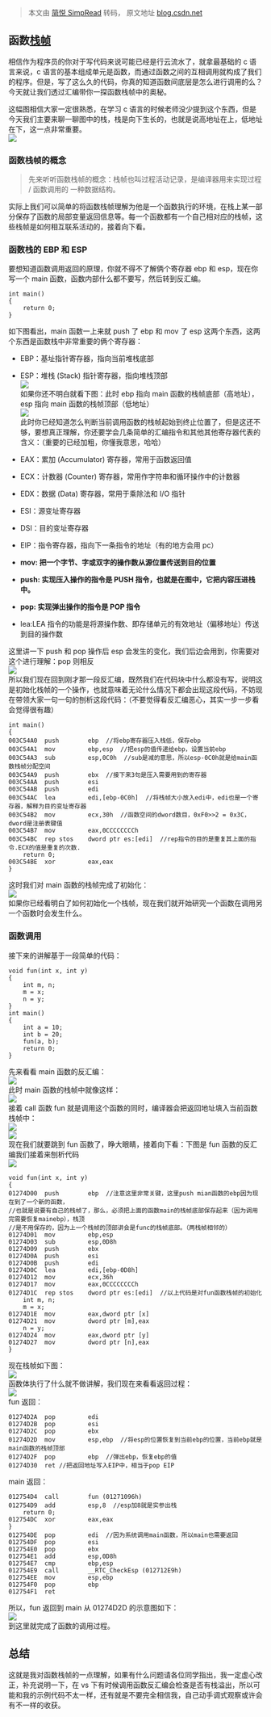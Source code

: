 > 本文由 [简悦 SimpRead](http://ksria.com/simpread/) 转码， 原文地址 [blog.csdn.net](https://blog.csdn.net/lucky52529/article/details/89605299)

函数[栈帧](https://so.csdn.net/so/search?q=%E6%A0%88%E5%B8%A7&spm=1001.2101.3001.7020)
----------------------------------------------------------------------------------

相信作为程序员的你对于写代码来说可能已经是行云流水了，就拿最基础的 c 语言来说，c 语言的基本组成单元是函数，而通过函数之间的互相调用就构成了我们的程序。但是，写了这么久的代码，你真的知道函数间底层是怎么进行调用的么？今天就让我们透过汇编带你一探函数栈帧中的奥秘。

这幅图相信大家一定很熟悉，在学习 c 语言的时候老师没少提到这个东西，但是今天我们主要来聊一聊图中的栈，栈是向下生长的，也就是说高地址在上，低地址在下，这一点非常重要。  
![](https://img-blog.csdnimg.cn/20190427165939745.png?x-oss-process=image/watermark,type_ZmFuZ3poZW5naGVpdGk,shadow_10,text_aHR0cHM6Ly9ibG9nLmNzZG4ubmV0L2x1Y2t5NTI1Mjk=,size_16,color_FFFFFF,t_70)

### 函数栈帧的概念

> 先来听听函数栈帧的概念：栈帧也叫过程活动记录，是编译器用来实现过程 / 函数调用的 一种数据结构。

实际上我们可以简单的将函数栈帧理解为他是一个函数执行的环境，在栈上某一部分保存了函数的局部变量返回信息等。每一个函数都有一个自己相对应的栈帧，这些栈帧是如何相互联系活动的，接着向下看。

### 函数栈的 EBP 和 ESP

要想知道函数调用返回的原理，你就不得不了解俩个寄存器 ebp 和 esp，现在你写一个 main 函数，函数内部什么都不要写，然后转到反汇编。

```
int main()
{
	return 0;
}
```

如下图看出，main 函数一上来就 push 了 ebp 和 mov 了 esp 这两个东西，这两个东西是函数栈中非常重要的俩个寄存器：

*   EBP：基址指针寄存器，指向当前堆栈底部
    
*   ESP：堆栈 (Stack) 指针寄存器，指向堆栈顶部  
    ![](https://img-blog.csdnimg.cn/20190427171344883.png?x-oss-process=image/watermark,type_ZmFuZ3poZW5naGVpdGk,shadow_10,text_aHR0cHM6Ly9ibG9nLmNzZG4ubmV0L2x1Y2t5NTI1Mjk=,size_16,color_FFFFFF,t_70)  
    如果你还不明白就看下图：此时 ebp 指向 main 函数的栈帧底部（高地址），esp 指向 main 函数的栈帧顶部（低地址）  
    ![](https://img-blog.csdnimg.cn/20190427172118914.png?x-oss-process=image/watermark,type_ZmFuZ3poZW5naGVpdGk,shadow_10,text_aHR0cHM6Ly9ibG9nLmNzZG4ubmV0L2x1Y2t5NTI1Mjk=,size_16,color_FFFFFF,t_70)  
    此时你已经知道怎么判断当前调用函数的栈帧起始到终止位置了，但是这还不够，要想真正理解，你还要学会几条简单的汇编指令和其他其他寄存器代表的含义：（重要的已经加粗，你懂我意思，哈哈）
    
*   EAX：累加 (Accumulator) 寄存器，常用于函数返回值
    
*   ECX：计数器 (Counter) 寄存器，常用作字符串和循环操作中的计数器
    
*   EDX：数据 (Data) 寄存器，常用于乘除法和 I/O 指针
    
*   ESI：源变址寄存器
    
*   DSI：目的变址寄存器
    
*   EIP：指令寄存器，指向下一条指令的地址（有的地方会用 pc）
    
*   **mov: 把一个字节、字或双字的操作数从源位置传送到目的位置**
    
*   **push: 实现压入操作的指令是 PUSH 指令，也就是在图中，它把内容压进栈中。**
    
*   **pop: 实现弹出操作的指令是 POP 指令**
    
*   lea:LEA 指令的功能是将源操作数、即存储单元的有效地址（偏移地址）传送到目的操作数
    

这里讲一下 push 和 pop 操作后 esp 会发生的变化，我们后边会用到，你需要对这个进行理解：pop 则相反  
![](https://img-blog.csdnimg.cn/20190427173640745.png?x-oss-process=image/watermark,type_ZmFuZ3poZW5naGVpdGk,shadow_10,text_aHR0cHM6Ly9ibG9nLmNzZG4ubmV0L2x1Y2t5NTI1Mjk=,size_16,color_FFFFFF,t_70)  
所以我们现在回到刚才那一段反汇编，既然我们在代码块中什么都没有写，说明这是初始化栈帧的一个操作，也就意味着无论什么情况下都会出现这段代码，不妨现在带领大家一句一句的刨析这段代码：（不要觉得看反汇编恶心，其实一步一步看会觉得很有趣）

```
int main()
{
003C54A0  push        ebp  //将ebp寄存器压入栈低，保存ebp
003C54A1  mov         ebp,esp  //把esp的值传递给ebp，设置当前ebp
003C54A3  sub         esp,0C0h  //sub是减的意思，所以esp-0C0h就是给main函数栈帧分配空间
003C54A9  push        ebx  //接下来3句是压入需要用到的寄存器
003C54AA  push        esi  
003C54AB  push        edi  
003C54AC  lea         edi,[ebp-0C0h]  //将栈帧大小放入edi中，edi也是一个寄存器，解释为目的变址寄存器
003C54B2  mov         ecx,30h  //函数空间的dword数目，0xF0>>2 = 0x3C，dword是注册表键值
003C54B7  mov         eax,0CCCCCCCCh  
003C54BC  rep stos    dword ptr es:[edi]  //rep指令的目的是重复其上面的指令.ECX的值是重复的次数.
	return 0;
003C54BE  xor         eax,eax  
}
```

这时我们对 main 函数的栈帧完成了初始化：  
![](https://img-blog.csdnimg.cn/20190427174810218.png?x-oss-process=image/watermark,type_ZmFuZ3poZW5naGVpdGk,shadow_10,text_aHR0cHM6Ly9ibG9nLmNzZG4ubmV0L2x1Y2t5NTI1Mjk=,size_16,color_FFFFFF,t_70)  
如果你已经看明白了如何初始化一个栈帧，现在我们就开始研究一个函数在调用另一个函数时会发生什么。

### 函数调用

接下来的讲解基于一段简单的代码：

```
void fun(int x, int y)
{
	int m, n;
	m = x;
	n = y;
}
int main()
{
	int a = 10;
	int b = 20;
	fun(a, b);
	return 0;
}
```

先来看看 main 函数的反汇编：  
![](https://img-blog.csdnimg.cn/20190427175600591.png?x-oss-process=image/watermark,type_ZmFuZ3poZW5naGVpdGk,shadow_10,text_aHR0cHM6Ly9ibG9nLmNzZG4ubmV0L2x1Y2t5NTI1Mjk=,size_16,color_FFFFFF,t_70)  
此时 main 函数的栈帧中就像这样：  
![](https://img-blog.csdnimg.cn/2019042717590711.png?x-oss-process=image/watermark,type_ZmFuZ3poZW5naGVpdGk,shadow_10,text_aHR0cHM6Ly9ibG9nLmNzZG4ubmV0L2x1Y2t5NTI1Mjk=,size_16,color_FFFFFF,t_70)  
接着 call 函数 fun 就是调用这个函数的同时，编译器会把返回地址填入当前函数栈帧中：  
![](https://img-blog.csdnimg.cn/20190427175944993.png)  
![](https://img-blog.csdnimg.cn/20190427180246223.png?x-oss-process=image/watermark,type_ZmFuZ3poZW5naGVpdGk,shadow_10,text_aHR0cHM6Ly9ibG9nLmNzZG4ubmV0L2x1Y2t5NTI1Mjk=,size_16,color_FFFFFF,t_70)  
现在我们就要跳到 fun 函数了，睁大眼睛，接着向下看：下图是 fun 函数的反汇编我们接着来刨析代码  
![](https://img-blog.csdnimg.cn/20190427180508972.png?x-oss-process=image/watermark,type_ZmFuZ3poZW5naGVpdGk,shadow_10,text_aHR0cHM6Ly9ibG9nLmNzZG4ubmV0L2x1Y2t5NTI1Mjk=,size_16,color_FFFFFF,t_70)

```
void fun(int x, int y)
{
01274D00  push        ebp  //注意这里非常关键，这里push mian函数的ebp因为现在到了一个新的函数，
//也就是说要有自己的栈帧了，那么，必须把上面的函数main的栈帧底部保存起来（因为调用完需要恢复mainebp），栈顶
//是不用保存的，因为上一个栈帧的顶部讲会是func的栈帧底部。（两栈帧相邻的）
01274D01  mov         ebp,esp  
01274D03  sub         esp,0D8h  
01274D09  push        ebx  
01274D0A  push        esi  
01274D0B  push        edi  
01274D0C  lea         edi,[ebp-0D8h]  
01274D12  mov         ecx,36h  
01274D17  mov         eax,0CCCCCCCCh  
01274D1C  rep stos    dword ptr es:[edi]  //以上代码是对fun函数栈帧的初始化
	int m, n;
	m = x;
01274D1E  mov         eax,dword ptr [x]  
01274D21  mov         dword ptr [m],eax  
	n = y;
01274D24  mov         eax,dword ptr [y]  
01274D27  mov         dword ptr [n],eax  
}
```

现在栈帧如下图：  
![](https://img-blog.csdnimg.cn/20190427181643120.png?x-oss-process=image/watermark,type_ZmFuZ3poZW5naGVpdGk,shadow_10,text_aHR0cHM6Ly9ibG9nLmNzZG4ubmV0L2x1Y2t5NTI1Mjk=,size_16,color_FFFFFF,t_70)  
函数体执行了什么就不做讲解，我们现在来看看返回过程：  
![](https://img-blog.csdnimg.cn/20190427181944741.png?x-oss-process=image/watermark,type_ZmFuZ3poZW5naGVpdGk,shadow_10,text_aHR0cHM6Ly9ibG9nLmNzZG4ubmV0L2x1Y2t5NTI1Mjk=,size_16,color_FFFFFF,t_70)  
fun 返回：

```
01274D2A  pop         edi  
01274D2B  pop         esi  
01274D2C  pop         ebx  
01274D2D  mov         esp,ebp  //将esp的位置恢复到当前ebp的位置，当前ebp就是main函数的栈帧顶部
01274D2F  pop         ebp  //弹出ebp，恢复ebp的值
01274D30  ret //把返回地址写入EIP中，相当于pop EIP
```

main 返回：

```
012754D4  call        fun (01271096h)  
012754D9  add         esp,8  //esp加8就是实参出栈
	return 0;
012754DC  xor         eax,eax  
}
012754DE  pop         edi  //因为系统调用main函数，所以main也需要返回
012754DF  pop         esi  
012754E0  pop         ebx  
012754E1  add         esp,0D8h  
012754E7  cmp         ebp,esp  
012754E9  call        __RTC_CheckEsp (012712E9h)  
012754EE  mov         esp,ebp  
012754F0  pop         ebp  
012754F1  ret
```

所以，fun 返回到 main 从 01274D2D 的示意图如下：  
![](https://img-blog.csdnimg.cn/20190427182818150.png?x-oss-process=image/watermark,type_ZmFuZ3poZW5naGVpdGk,shadow_10,text_aHR0cHM6Ly9ibG9nLmNzZG4ubmV0L2x1Y2t5NTI1Mjk=,size_16,color_FFFFFF,t_70)  
到这里就完成了函数的调用过程。

总结
--

这就是我对函数栈帧的一点理解，如果有什么问题请各位同学指出，我一定虚心改正，补充说明一下，在 vs 下有时候调用函数反汇编会检查是否有栈溢出，所以可能和我的示例代码不太一样，还有就是不要完全相信我，自己动手调式观察或许会有不一样的收获。